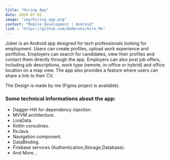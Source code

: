 ```yaml
---
title: "Hiring App"
date: 2020-07-02
image: "img/hiring_app.png"
context: "Mobile Development | Android"
link : "https://github.com/dombroks/Hire_Me"
---
```


Jober is an Android app designed for tech professionals looking for employment. Users can create profiles, upload work experience and portfolios. Employers can search for candidates, view their profiles and contact them directly through the app. Employers can also post job offers, including job descriptions, work type (remote, in-office or hybrid) and office location on a map view. The app also provides a feature where users can share a link to their CV.

The Design is made by me (Figma project is available).

### Some technical informations about the app:


- Dagger-Hilt for dependency injection.
- MVVM architecture.
- LivaData.
- Kotlin coroutines.
- RxJava.
- Navigation component.
- DataBinding.
- Firebase services (Authentication,Storage,Database).
- And More...